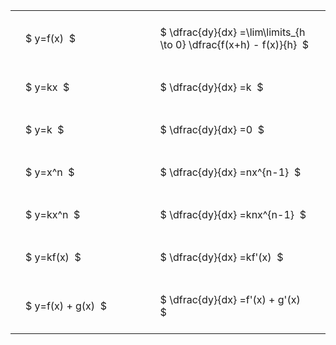 ---
---

#  
<br>
<style type="text/css">
#T_427f8 th.col_heading {
  text-align: left;
  font-size: 1em;
}
#T_427f8 td {
  text-align: left;
  font-size: 1em;
  padding: 1.5em;
}
#T_427f8_row0_col0, #T_427f8_row1_col0, #T_427f8_row2_col0, #T_427f8_row3_col0, #T_427f8_row4_col0, #T_427f8_row5_col0, #T_427f8_row6_col0 {
  width: 300px;
  white-space: pre-wrap;
}
#T_427f8_row0_col1, #T_427f8_row1_col1, #T_427f8_row2_col1, #T_427f8_row3_col1, #T_427f8_row4_col1, #T_427f8_row5_col1, #T_427f8_row6_col1 {
  width: 400px;
  white-space: pre-wrap;
}
</style>
<table id="T_427f8">
  <thead>
  </thead>
  <tbody>
    <tr>
      <td id="T_427f8_row0_col0" class="data row0 col0" >$ y=f(x)  $</td>
      <td id="T_427f8_row0_col1" class="data row0 col1" >$ \dfrac{dy}{dx} =\lim\limits_{h \to 0} \dfrac{f(x+h) - f(x)}{h}  $</td>
    </tr>
    <tr>
      <td id="T_427f8_row1_col0" class="data row1 col0" >$ y=kx  $</td>
      <td id="T_427f8_row1_col1" class="data row1 col1" >$ \dfrac{dy}{dx} =k  $</td>
    </tr>
    <tr>
      <td id="T_427f8_row2_col0" class="data row2 col0" >$ y=k  $</td>
      <td id="T_427f8_row2_col1" class="data row2 col1" >$ \dfrac{dy}{dx} =0  $</td>
    </tr>
    <tr>
      <td id="T_427f8_row3_col0" class="data row3 col0" >$ y=x^n  $</td>
      <td id="T_427f8_row3_col1" class="data row3 col1" >$ \dfrac{dy}{dx} =nx^{n-1}  $</td>
    </tr>
    <tr>
      <td id="T_427f8_row4_col0" class="data row4 col0" >$ y=kx^n  $</td>
      <td id="T_427f8_row4_col1" class="data row4 col1" >$ \dfrac{dy}{dx} =knx^{n-1}  $</td>
    </tr>
    <tr>
      <td id="T_427f8_row5_col0" class="data row5 col0" >$ y=kf(x)  $</td>
      <td id="T_427f8_row5_col1" class="data row5 col1" >$ \dfrac{dy}{dx} =kf'(x)  $</td>
    </tr>
    <tr>
      <td id="T_427f8_row6_col0" class="data row6 col0" >$ y=f(x) + g(x)  $</td>
      <td id="T_427f8_row6_col1" class="data row6 col1" >$ \dfrac{dy}{dx} =f'(x) + g'(x)  $</td>
    </tr>
  </tbody>
</table>
